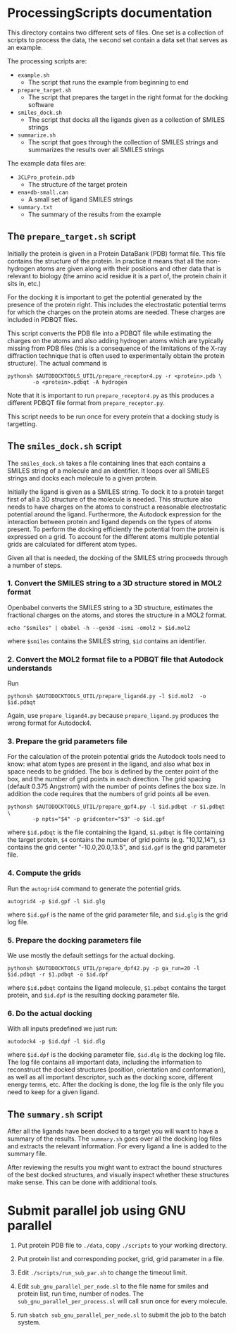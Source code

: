 # ProcessingScripts documentation

This directory contains two different sets of files. One set is a collection of
scripts to process the data, the second set contain a data set that serves as
an example.

The processing scripts are:

- `example.sh`
  - The script that runs the example from beginning to end
- `prepare_target.sh`
  - The script that prepares the target in the right format for the docking
    software
- `smiles_dock.sh`
  - The script that docks all the ligands given as a collection of SMILES
    strings
- `summarize.sh`
  - The script that goes through the collection of SMILES strings and
    summarizes the results over all SMILES strings

The example data files are:

- `3CLPro_protein.pdb`
  - The structure of the target protein
- `ena+db-small.can`
  - A small set of ligand SMILES strings
- `summary.txt`
  - The summary of the results from the example

## The `prepare_target.sh` script

Initially the protein is given in a Protein DataBank (PDB) format file.  This
file contains the structure of the protein. In practice it means that all the
non-hydrogen atoms are given along with their positions and other data that is
relevant to biology (the amino acid residue it is a part of, the protein chain
it sits in, etc.)

For the docking it is important to get the potential generated by the presence
of the protein right. This includes the electrostatic potential terms for which
the charges on the protein atoms are needed. These charges are included in
PDBQT files.

This script converts the PDB file into a PDBQT file while estimating the
charges on the atoms and also adding hydrogen atoms which are typically missing
from PDB files (this is a consequence of the limitations of the X-ray
diffraction technique that is often used to experimentally obtain the protein
structure). The actual command is

```
pythonsh $AUTODOCKTOOLS_UTIL/prepare_receptor4.py -r <protein>.pdb \
        -o <protein>.pdbqt -A hydrogen
```

Note that it is important to run `prepare_receptor4.py` as this produces a
different PDBQT file format from `prepare_receptor.py`.

This script needs to be run once for every protein that a docking study is
targetting.

## The `smiles_dock.sh` script

The `smiles_dock.sh` takes a file containing lines that each contains a SMILES
string of a molecule and an identifier. It loops over all SMILES strings and
docks each molecule to a given protein.

Initially the ligand is given as a SMILES string. To dock it to a protein
target first of all a 3D structure of the molecule is needed. This structure
also needs to have charges on the atoms to construct a reasonable electrostatic
potential around the ligand. Furthermore, the Autodock expression for the
interaction between protein and ligand depends on the types of atoms present.
To perform the docking efficiently the potential from the protein is expressed
on a grid. To account for the different atoms multiple potential grids are
calculated for different atom types.

Given all that is needed, the docking of the SMILES string proceeds through a
number of steps.

### 1. Convert the SMILES string to a 3D structure stored in MOL2 format

Openbabel converts the SMILES string to a 3D structure, estimates the
fractional charges on the atoms, and stores the structure in a MOL2 format.

```
echo "$smiles" | obabel -h --gen3d -ismi -omol2 > $id.mol2
```

where `$smiles` contains the SMILES string, `$id` contains an identifier.

### 2. Convert the MOL2 format file to a PDBQT file that Autodock understands

Run

```
pythonsh $AUTODOCKTOOLS_UTIL/prepare_ligand4.py -l $id.mol2  -o $id.pdbqt
```

Again, use `prepare_ligand4.py` because `prepare_ligand.py` produces the wrong
format for Autodock4.

### 3. Prepare the grid parameters file

For the calculation of the protein potential grids the Autodock tools need to
know: what atom types are present in the ligand, and also what box in space
needs to be gridded. The box is defined by the center point of the box, and the
number of grid points in each direction. The grid spacing (default 0.375
Angstrom) with the number of points defines the box size. In addition the code
requires that the numbers of grid points all be even.

```
pythonsh $AUTODOCKTOOLS_UTIL/prepare_gpf4.py -l $id.pdbqt -r $1.pdbqt \
        -p npts="$4" -p gridcenter="$3" -o $id.gpf
```

where `$id.pdbqt` is the file containing the ligand, `$1.pdbqt` is file
containing the target protein, `$4` contains the number of grid points (e.g.
"10,12,14"), `$3` contains the grid center "-10.0,20.0,13.5", and `$id.gpf` is
the grid parameter file.

### 4. Compute the grids

Run the `autogrid4` command to generate the potential grids.

```
autogrid4 -p $id.gpf -l $id.glg
```

where `$id.gpf` is the name of the grid parameter file, and `$id.glg` is the
grid log file.

### 5. Prepare the docking parameters file

We use mostly the default settings for the actual docking.

```
pythonsh $AUTODOCKTOOLS_UTIL/prepare_dpf42.py -p ga_run=20 -l $id.pdbqt -r $1.pdbqt -o $id.dpf
```

where `$id.pdbqt` contains the ligand molecule, `$1.pdbqt` contains the target
protein, and `$id.dpf` is the resulting docking parameter file.

### 6. Do the actual docking

With all inputs predefined we just run:

```
autodock4 -p $id.dpf -l $id.dlg
```

where `$id.dpf` is the docking parameter file, `$id.dlg` is the docking log
file.  The log file contains all important data, including the information to
reconstruct the docked structures (position, orientation and conformation), as
well as all important descriptor, such as the docking score, different energy
terms, etc.  After the docking is done, the log file is the only file you need
to keep for a given ligand.

## The `summary.sh` script

After all the ligands have been docked to a target you will want to have a
summary of the results. The `summary.sh` goes over all the docking log files
and extracts the relevant information. For every ligand a line is added to the
summary file.

After reviewing the results you might want to extract the bound structures of
the best docked structures, and visually inspect whether these structures make
sense. This can be done with additional tools.

# Submit parallel job using GNU parallel

1) Put protein PDB file to `./data`, copy `./scripts` to your working
directory.

2) Put protein list and corresponding pocket, grid, grid parameter in a file.

3) Edit `./scripts/run_sub_par.sh` to change the timeout limit.

4) Edit `sub_gnu_parallel_per_node.sl` to the file name for smiles and protein
list, run time, number of nodes. The `sub_gnu_parallel_per_process.sl` will
call srun once for every molecule.

5) run `sbatch sub_gnu_parallel_per_node.sl` to submit the job to the batch
system.
